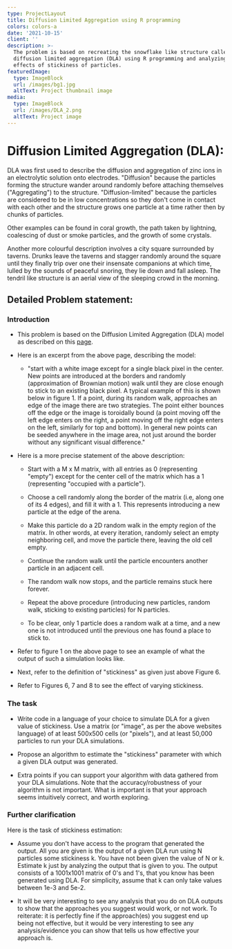 ```yaml
---
type: ProjectLayout
title: Diffusion Limited Aggregation using R programming
colors: colors-a
date: '2021-10-15'
client: ''
description: >-
  The problem is based on recreating the snowflake like structure called
  diffusion limited aggregation (DLA) using R programming and analyzing the
  effects of stickiness of particles.
featuredImage:
  type: ImageBlock
  url: /images/bg1.jpg
  altText: Project thumbnail image
media:
  type: ImageBlock
  url: /images/DLA_2.png
  altText: Project image
---
```

# Diffusion Limited Aggregation (DLA):

DLA was first used to describe the diffusion and aggregation of zinc ions in an electrolytic solution onto electrodes. "Diffusion" because the particles forming the structure wander around randomly before attaching themselves ("Aggregating") to the structure. "Diffusion-limited" because the particles are considered to be in low concentrations so they don't come in contact with each other and the structure grows one particle at a time rather then by chunks of particles. 

Other examples can be found in coral growth, the path taken by lightning, coalescing of dust or smoke particles, and the growth of some crystals.

Another more colourful description involves a city square surrounded by taverns. Drunks leave the taverns and stagger randomly around the square until they finally trip over one their insensate companions at which time, lulled by the sounds of peaceful snoring, they lie down and fall asleep. The tendril like structure is an aerial view of the sleeping crowd in the morning.

## Detailed Problem statement:

### Introduction

*   This problem is based on the Diffusion Limited Aggregation (DLA) model as described on this [page](https://paulbourke.net/fractals/dla/).

*   Here is an excerpt from the above page, describing the model:

    *   "start with a white image except for a single black pixel in the center. New points are introduced at the borders and randomly (approximation of Brownian motion) walk until they are close enough to stick to an existing   black pixel. A typical example of this is shown below in figure 1. If a point, during its random walk, approaches an edge of the image there are two strategies. The point either bounces off the edge or the image is toroidally bound (a point moving off the left edge enters on the right, a point moving off the right edge enters on the left, similarly for top and bottom). In general new points can be seeded anywhere in the image area, not just around the border without any significant visual difference."

*   Here is a more precise statement of the above description:

    *   Start with a M x M matrix, with all entries as 0 (representing "empty") except for the center cell of the matrix which has a 1 (representing "occupied with a particle").

    *   Choose a cell randomly along the border of the matrix (i.e, along one of its 4 edges), and fill it with a 1. This represents introducing a new particle at the edge of the arena.

    *   Make this particle do a 2D random walk in the empty region of the matrix. In other words, at every iteration, randomly select an empty neighboring cell, and move the particle there, leaving the old cell empty.

    *   Continue the random walk until the particle encounters another particle in an adjacent cell.

    *   The random walk now stops, and the particle remains stuck here forever.

    *   Repeat the above procedure (introducing new particles, random walk, sticking to existing particles) for N particles.

    *   To be clear, only 1 particle does a random walk at a time, and a new one is not introduced until the previous one has found a place to stick to.

*   Refer to figure 1 on the above page to see an example of what the output of such a simulation looks like.

*   Next, refer to the definition of "stickiness" as given just above Figure 6.

*   Refer to Figures 6, 7 and 8 to see the effect of varying stickiness.

### The task

*   Write code in a language of your choice to simulate DLA for a given value of stickiness. Use a matrix (or "image", as per the above websites language) of at least 500x500 cells (or "pixels"), and at least 50,000 particles to run your DLA simulations.

*   Propose an algorithm to estimate the "stickiness" parameter with which a given DLA output was generated.

*   Extra points if you can support your algorithm with data gathered from your DLA simulations.
    Note that the accuracy/robustness of your algorithm is not important. What is important is that your approach seems intuitively correct, and worth exploring.

### Further clarification

Here is the task of stickiness estimation:

*   Assume you don't have access to the program that generated the output. All you are given is the output of a given DLA run using N particles some stickiness k. You have not been given the value of N or k. Estimate k just by analyzing the output that is given to you. The output consists of a 1001x1001 matrix of 0's and 1's, that you know has been generated using DLA.
    For simplicity, assume that k can only take values between 1e-3 and 5e-2.

*   It will be very interesting to see any analysis that you do on DLA outputs to show that the approaches you suggest would work, or not work. To reiterate: it is perfectly fine if the approach(es) you suggest end up being not effective, but it would be very interesting to see any analysis/evidence you can show that tells us how effective your approach is.

